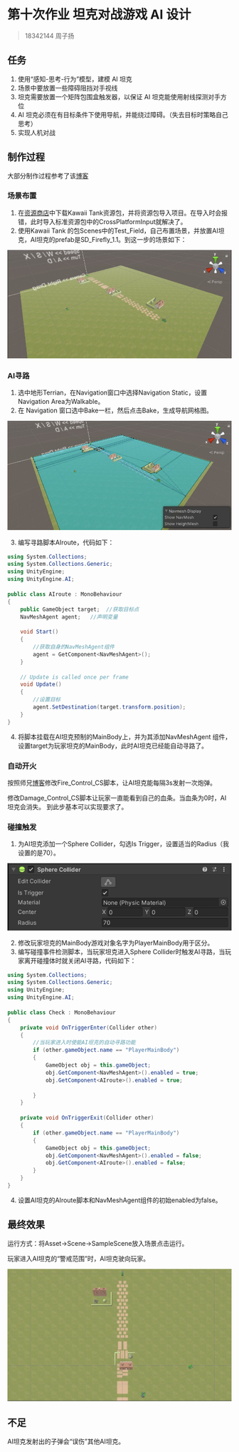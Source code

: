 # 第十次作业 坦克对战游戏 AI 设计
> 18342144 周子扬

## 任务
1. 使用“感知-思考-行为”模型，建模 AI 坦克
2. 场景中要放置一些障碍阻挡对手视线
3. 坦克需要放置一个矩阵包围盒触发器，以保证 AI 坦克能使用射线探测对手方位
4. AI 坦克必须在有目标条件下使用导航，并能绕过障碍。（失去目标时策略自己思考）
5. 实现人机对战

## 制作过程
大部分制作过程参考了该[博客](https://blog.csdn.net/Jenny_Shirunhao/article/details/103337423)
### 场景布置
1. 在[资源商店](https://assetstore.unity.com/packages/3d/vehicles/land/kawaii-tanks-free-version-1-1-54604)中下载Kawaii Tank资源包，并将资源包导入项目。在导入时会报错，此时导入标准资源包中的CrossPlatformInput就解决了。
2. 使用Kawaii Tank 的包Scenes中的Test_Field，自己布置场景，并放置AI坦克，AI坦克的prefab是SD_Firefly_1.1。到这一步的场景如下：

![](https://raw.githubusercontent.com/ShunShunNeverGiveUp/game-unity/master/hw10/images/1.jpg)

### AI寻路
1. 选中地形Terrian，在Navigation窗口中选择Navigation Static，设置Navigation Area为Walkable。
2. 在 Navigation 窗口选中Bake一栏，然后点击Bake，生成导航网格图。

![](https://raw.githubusercontent.com/ShunShunNeverGiveUp/game-unity/master/hw10/images/2.jpg)

3. 编写寻路脚本AIroute，代码如下：
```C#
using System.Collections;
using System.Collections.Generic;
using UnityEngine;
using UnityEngine.AI;

public class AIroute : MonoBehaviour
{
    public GameObject target;  //获取目标点
    NavMeshAgent agent;   //声明变量

    void Start()
    {
        //获取自身的NavMeshAgent组件
        agent = GetComponent<NavMeshAgent>();
    }

    // Update is called once per frame
    void Update()
    {
        //设置目标
        agent.SetDestination(target.transform.position);
    }
}
```
4. 将脚本挂载在AI坦克预制的MainBody上，并为其添加NavMeshAgent 组件，设置target为玩家坦克的MainBody，此时AI坦克已经能自动寻路了。
### 自动开火
按照师兄[博客](https://blog.csdn.net/Jenny_Shirunhao/article/details/103337423)修改Fire_Control_CS脚本，让AI坦克能每隔3s发射一次炮弹。

修改Damage_Control_CS脚本让玩家一直能看到自己的血条。当血条为0时，AI坦克会消失。
到此步基本可以实现要求了。

### 碰撞触发
1. 为AI坦克添加一个Sphere Collider，勾选Is Trigger，设置适当的Radius（我设置的是70）。

![](https://raw.githubusercontent.com/ShunShunNeverGiveUp/game-unity/master/hw10/images/3.jpg)

2. 修改玩家坦克的MainBody游戏对象名字为PlayerMainBody用于区分。
3. 编写碰撞事件检测脚本，当玩家坦克进入Sphere Collider时触发AI寻路，当玩家离开碰撞体时就关闭AI寻路，代码如下：
```C#
using System.Collections;
using System.Collections.Generic;
using UnityEngine;
using UnityEngine.AI;

public class Check : MonoBehaviour
{
    private void OnTriggerEnter(Collider other)
    {
    	//当玩家进入时使能AI坦克的自动寻路功能
        if (other.gameObject.name == "PlayerMainBody")
        {
            GameObject obj = this.gameObject;
            obj.GetComponent<NavMeshAgent>().enabled = true;
            obj.GetComponent<AIroute>().enabled = true;
            
        }
    }

    private void OnTriggerExit(Collider other)
    {
        if (other.gameObject.name == "PlayerMainBody")
        {
            GameObject obj = this.gameObject;
            obj.GetComponent<NavMeshAgent>().enabled = false;
            obj.GetComponent<AIroute>().enabled = false;
        }
    }
}
```
4. 设置AI坦克的AIroute脚本和NavMeshAgent组件的初始enabled为false。

## 最终效果
运行方式：将Asset->Scene->SampleScene放入场景点击运行。

玩家进入AI坦克的“警戒范围”时，AI坦克驶向玩家。

![](https://raw.githubusercontent.com/ShunShunNeverGiveUp/game-unity/master/hw10/images/4.jpg)

## 不足
AI坦克发射出的子弹会“误伤”其他AI坦克。